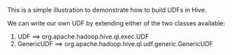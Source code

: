 This is a simple illustration to demonstrate how to build UDFs in Hive. 


We can write our own UDF by extending either of the two classes available:

1.	UDF ==> org.apache.hadoop.hive.ql.exec.UDF
2.	GenericUDF ==> org.apache.hadoop.hive.ql.udf.generic.GenericUDF
